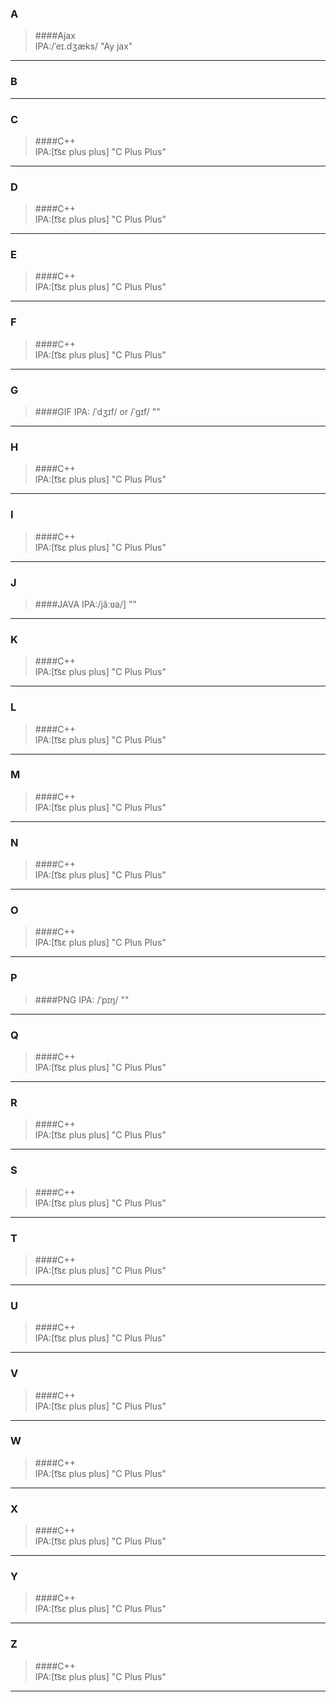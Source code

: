### A
>####Ajax  
    IPA:/ˈeɪ.dʒæks/
    "Ay jax" 

***

### B
***

### C
>####C++  
    IPA:[t͡sɛ plus plus]
    "C Plus Plus" 
***

### D
>####C++  
    IPA:[t͡sɛ plus plus]
    "C Plus Plus" 
***

### E
>####C++  
    IPA:[t͡sɛ plus plus]
    "C Plus Plus" 
***

### F
>####C++  
    IPA:[t͡sɛ plus plus]
    "C Plus Plus" 
***

### G
>####GIF 
    IPA: /ˈdʒɪf/ or /ˈɡɪf/
    "" 
***

### H
>####C++  
    IPA:[t͡sɛ plus plus]
    "C Plus Plus" 
***

### I
>####C++  
    IPA:[t͡sɛ plus plus]
    "C Plus Plus" 
***

### J
>####JAVA 
    IPA:/jǎːʋa/]
    "" 
***

### K
>####C++  
    IPA:[t͡sɛ plus plus]
    "C Plus Plus" 
***

### L
>####C++  
    IPA:[t͡sɛ plus plus]
    "C Plus Plus" 
***

### M
>####C++  
    IPA:[t͡sɛ plus plus]
    "C Plus Plus" 
***

### N
>####C++  
    IPA:[t͡sɛ plus plus]
    "C Plus Plus" 
***

### O
>####C++  
    IPA:[t͡sɛ plus plus]
    "C Plus Plus" 
***

### P
>####PNG 
    IPA: /ˈpɪŋ/
    "" 
***

### Q
>####C++  
    IPA:[t͡sɛ plus plus]
    "C Plus Plus" 
***

### R
>####C++  
    IPA:[t͡sɛ plus plus]
    "C Plus Plus" 
***

### S
>####C++  
    IPA:[t͡sɛ plus plus]
    "C Plus Plus" 
***

### T
>####C++  
    IPA:[t͡sɛ plus plus]
    "C Plus Plus" 
***

### U
>####C++  
    IPA:[t͡sɛ plus plus]
    "C Plus Plus" 
***

### V
>####C++  
    IPA:[t͡sɛ plus plus]
    "C Plus Plus" 
***

### W
>####C++  
    IPA:[t͡sɛ plus plus]
    "C Plus Plus" 
***

### X
>####C++  
    IPA:[t͡sɛ plus plus]
    "C Plus Plus" 
***

### Y
>####C++  
    IPA:[t͡sɛ plus plus]
    "C Plus Plus" 
***

### Z
>####C++  
    IPA:[t͡sɛ plus plus]
    "C Plus Plus" 
***
    
